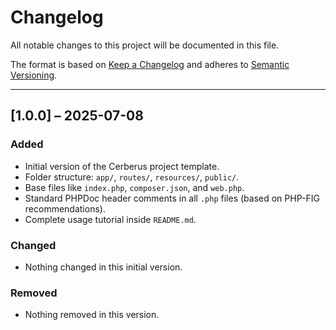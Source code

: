 # Changelog

All notable changes to this project will be documented in this file.

The format is based on [Keep a Changelog](https://keepachangelog.com/en/1.0.0/)
and adheres to [Semantic Versioning](https://semver.org/).

---

## [1.0.0] – 2025-07-08

### Added
- Initial version of the Cerberus project template.
- Folder structure: `app/`, `routes/`, `resources/`, `public/`.
- Base files like `index.php`, `composer.json`, and `web.php`.
- Standard PHPDoc header comments in all `.php` files (based on PHP-FIG recommendations).
- Complete usage tutorial inside `README.md`.

### Changed
- Nothing changed in this initial version.

### Removed
- Nothing removed in this version.
